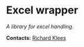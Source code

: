 # Excel wrapper

*A library for excel handling.*

**Contacts:** [Richard Klees](https://github.com/klees)